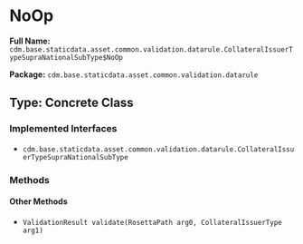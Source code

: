 # NoOp

**Full Name:** `cdm.base.staticdata.asset.common.validation.datarule.CollateralIssuerTypeSupraNationalSubType$NoOp`

**Package:** `cdm.base.staticdata.asset.common.validation.datarule`

## Type: Concrete Class

### Implemented Interfaces

- `cdm.base.staticdata.asset.common.validation.datarule.CollateralIssuerTypeSupraNationalSubType`

### Methods

#### Other Methods

- `ValidationResult validate(RosettaPath arg0, CollateralIssuerType arg1)`

